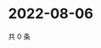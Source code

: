 # 2022-08-06

共 0 条

<!-- BEGIN WEIBO -->
<!-- 最后更新时间 Sat Aug 06 2022 20:26:28 GMT+0800 (China Standard Time) -->

<!-- END WEIBO -->
